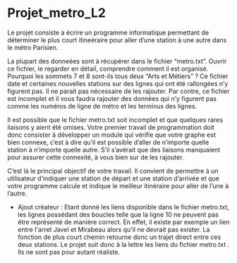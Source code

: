 # Projet_metro_L2

Le projet consiste à écrire un programme informatique permettant de déterminer le plus court itineéraire pour aller d’une station à une autre dans le métro Parisien. 

La plupart des donneées sont à récupérer dans le fichier “metro.txt”.
Ouvrir ce fichier, le regarder en détail, comprendre comment il est organisé. Pourquoi les sommets 7 et 8 sont-ils tous deux “Arts et Métiers” ?
Ce fichier date et certaines nouvelles stations sur des lignes qui ont été rallongées n’y figurent pas. Il ne parait pas nécessaire de les rajouter. Par contre, ce fichier est incomplet et il vous faudra rajouter des données qui n’y figurent pas comme les numéros de ligne de métro et les terminus des lignes.

Il est possible que le fichier metro.txt soit incomplet et que quelques rares liaisons y aient été omises. Votre premier travail de programmation doit donc consister à développer un module qui vérifie que votre graphe est bien connexe, c’est à dire qu’il est possible d’aller de n’importe quelle station à n’importe quelle autre. S’il s’avérait que des liaisons manquaient pour assurer cette connexité, à vous bien sur de les rajouter.

C’est là le principal objectif de votre travail. Il convient de permettre à un utilisateur d’indiquer une station de départ et une station d’arrivée et que votre programme calcule et indique le meilleur itinéraire pour aller de l’une à l’autre.

- Ajout créateur :
Etant donné les liens disponible dans le fichier metro.txt, les lignes possédant des boucles telle que la ligne 10 ne peuvent pas être représenté de manière correct. En effet, il existe par exemple un lien entre l'arret Javel et Mirabeau alors qu'il ne devrait pas exister. La fonction de plus court chemin retourne donc un trajet direct entre ces deux stations. Le projet suit donc à la lettre les liens du fichier 
metro.txt . Ils ne sont pas pour autant réaliste. 